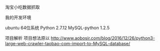 淘宝小吃数据抓取

我的开发环境

ubuntu 64位系统
Python 2.7.12
MySQL-python 1.2.5

项目解析
项目想法原以 http://www.aobosir.com/blog/2016/12/26/python3-large-web-crawler-taobao-com-import-to-MySQL-database/


